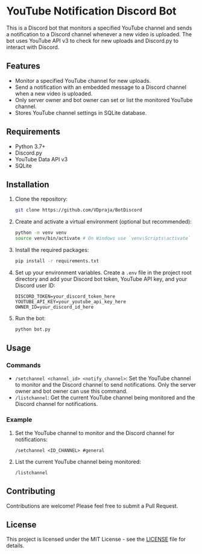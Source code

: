 # YouTube Notification Discord Bot

This is a Discord bot that monitors a specified YouTube channel and sends a notification to a Discord channel whenever a new video is uploaded. The bot uses YouTube API v3 to check for new uploads and Discord.py to interact with Discord.

## Features

- Monitor a specified YouTube channel for new uploads.
- Send a notification with an embedded message to a Discord channel when a new video is uploaded.
- Only server owner and bot owner can set or list the monitored YouTube channel.
- Stores YouTube channel settings in SQLite database.

## Requirements

- Python 3.7+
- Discord.py
- YouTube Data API v3
- SQLite

## Installation

1. Clone the repository:
    ```bash
    git clone https://github.com/VDpraja/BotDiscord
    ```
2. Create and activate a virtual environment (optional but recommended):
    ```bash
    python -m venv venv
    source venv/bin/activate # On Windows use `venv\Scripts\activate`
    ```
3. Install the required packages:
    ```bash
    pip install -r requirements.txt
    ```
4. Set up your environment variables. Create a `.env` file in the project root directory and add your Discord bot token, YouTube API key, and your Discord user ID:
    ```env
    DISCORD_TOKEN=your_discord_token_here
    YOUTUBE_API_KEY=your_youtube_api_key_here
    OWNER_ID=your_discord_id_here
    ```
5. Run the bot:
    ```bash
    python bot.py
    ```

## Usage

### Commands

- `/setchannel <channel_id> <notify_channel>`: Set the YouTube channel to monitor and the Discord channel to send notifications. Only the server owner and bot owner can use this command.
- `/listchannel`: Get the current YouTube channel being monitored and the Discord channel for notifications.

### Example

1. Set the YouTube channel to monitor and the Discord channel for notifications:
    ```
    /setchannel <ID_CHANNEL> #general
    ```
2. List the current YouTube channel being monitored:
    ```
    /listchannel
    ```

## Contributing

Contributions are welcome! Please feel free to submit a Pull Request.

## License

This project is licensed under the MIT License - see the [LICENSE](LICENSE) file for details.
